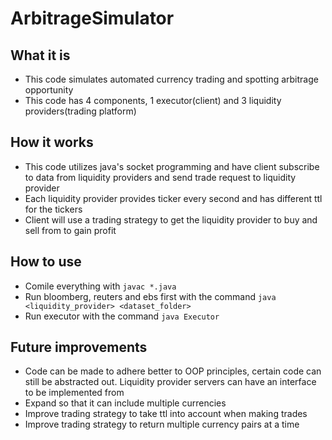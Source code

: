 # ArbitrageSimulator

## What it is
- This code simulates automated currency trading and spotting arbitrage opportunity
- This code has 4 components, 1 executor(client) and 3 liquidity providers(trading platform)

## How it works
- This code utilizes java's socket programming and have client subscribe to data from liquidity providers and send trade request to liquidity provider
- Each liquidity provider provides ticker every second and has different ttl for the tickers
- Client will use a trading strategy to get the liquidity provider to buy and sell from to gain profit

## How to use
- Comile everything with `javac *.java`
- Run bloomberg, reuters and ebs first with the command `java <liquidity_provider> <dataset_folder>`
- Run executor with the command `java Executor`

## Future improvements
- Code can be made to adhere better to OOP principles, certain code can still be abstracted out. Liquidity provider servers can have an interface to be implemented from
- Expand so that it can include multiple currencies
- Improve trading strategy to take ttl into account when making trades
- Improve trading strategy to return multiple currency pairs at a time
